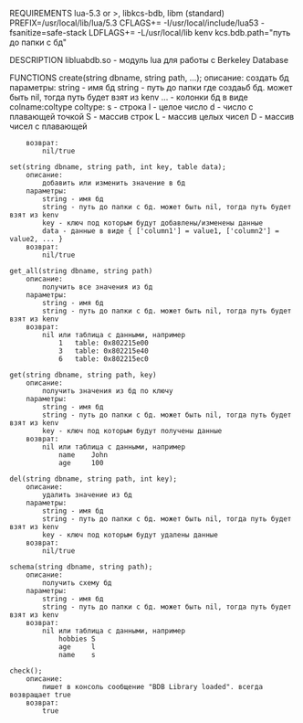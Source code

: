 REQUIREMENTS
	lua-5.3 or >, libkcs-bdb, libm (standard)
	PREFIX=/usr/local/lib/lua/5.3
	CFLAGS+= -I/usr/local/include/lua53 -fsanitize=safe-stack
	LDFLAGS+= -L/usr/local/lib
	kenv kcs.bdb.path="путь до папки с бд"

DESCRIPTION
	libluabdb.so - модуль lua для работы с Berkeley Database

FUNCTIONS
    create(string dbname, string path, ...);
		описание:
			создать бд
		параметры:
			string - имя бд
			string - путь до папки где создаьб бд. может быть nil, тогда путь будет взят из kenv
			... - колонки бд в виде colname:coltype
					coltype:
						s - строка
						l - целое число
						d - число с плавающей точкой
						S - массив строк
						L - массив целых чисел
						D - массив чисел с плавающей

		возврат:
			nil/true

    set(string dbname, string path, int key, table data);
		описание:
			добавить или изменить значение в бд
		параметры:
			string - имя бд
			string - путь до папки с бд. может быть nil, тогда путь будет взят из kenv
			key - ключ под которым будут добавлены/изменены данные
			data - данные в виде { ['column1'] = value1, ['column2'] = value2, ... }
		возврат:
			nil/true

	get_all(string dbname, string path)
		описание:
			получить все значения из бд
		параметры:
			string - имя бд
			string - путь до папки с бд. может быть nil, тогда путь будет взят из kenv
		возврат:
			nil или таблица с данными, например
				1	table: 0x802215e00
				3	table: 0x802215e40
				6	table: 0x802215ec0

	get(string dbname, string path, key)
		описание:
			получить значения из бд по ключу
		параметры:
			string - имя бд
			string - путь до папки с бд. может быть nil, тогда путь будет взят из kenv
			key - ключ под которым будут получены данные
		возврат:
			nil или таблица с данными, например
				name	John
				age		100

    del(string dbname, string path, int key);
		описание:
			удалить значение из бд
		параметры:
			string - имя бд
			string - путь до папки с бд. может быть nil, тогда путь будет взят из kenv
			key - ключ под которым будут удалены данные
		возврат:
			nil/true

	schema(string dbname, string path);
		описание:
			получить схему бд
		параметры:
			string - имя бд
			string - путь до папки с бд. может быть nil, тогда путь будет взят из kenv
		возврат:
			nil или таблица с данными, например
				hobbies	S
				age		l
				name	s

    check();
		описание:
			пишет в консоль сообщение "BDB Library loaded". всегда возвращает true
		возврат:
			true

